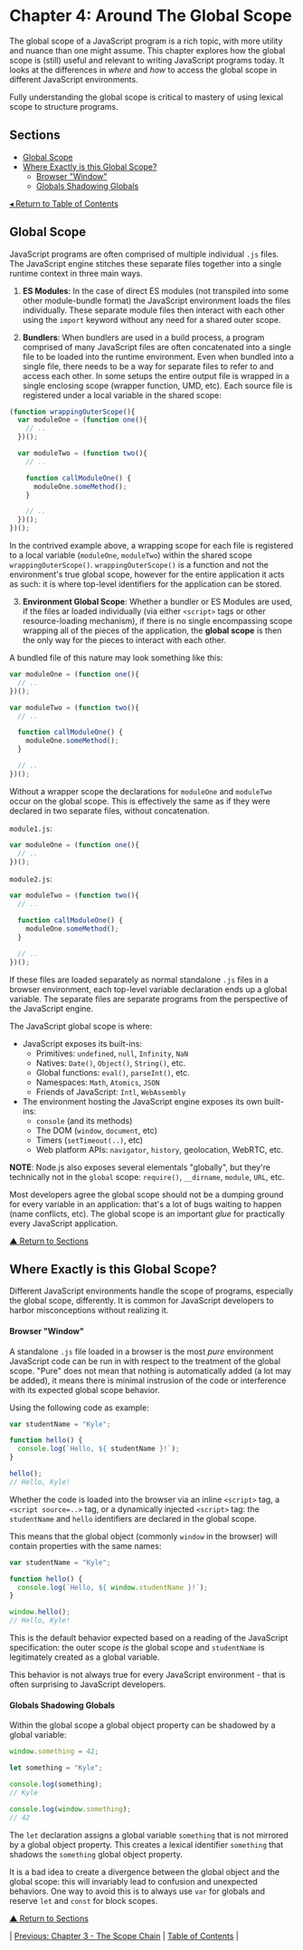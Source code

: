 # Chapter 4: Around The Global Scope
The global scope of a JavaScript program is a rich topic, with more utility and nuance than one might assume. This chapter explores how the global scope is (still) useful and relevant to writing JavaScript programs today. It looks at the differences in _where_ and _how_ to access the global scope in different JavaScript environments.

Fully understanding the global scope is critical to mastery of using lexical scope to structure programs.

## Sections
* [Global Scope](#global-scope)
* [Where Exactly is this Global Scope?](#where-exactly-is-this-global-scope)
  * [Browser "Window"](#browser-window)
  * [Globals Shadowing Globals](#globals-shadowing-globals)

[◂ Return to Table of Contents](../README.md)

## Global Scope
JavaScript programs are often comprised of multiple individual `.js` files. The JavaScript engine stitches these separate files together into a single runtime context in three main ways.

1. **ES Modules**: In the case of direct ES modules (not transpiled into some other module-bundle format) the JavaScript environment loads the files individually. These separate module files then interact with each other using the `import` keyword without any need for a shared outer scope.

2. **Bundlers**: When bundlers are used in a build process, a program comprised of many JavaScript files are often concatenated into a single file to be loaded into the runtime environment. Even when bundled into a single file, there needs to be a way for separate files to refer to and access each other. In some setups the entire output file is wrapped in a single enclosing scope (wrapper function, UMD, etc). Each source file is registered under a local variable in the shared scope:

```javascript
(function wrappingOuterScope(){
  var moduleOne = (function one(){
    // ..
  })();

  var moduleTwo = (function two(){
    // ..

    function callModuleOne() {
      moduleOne.someMethod();
    }

    // ..
  })();
})();
```

In the contrived example above, a wrapping scope for each file is registered to a local variable (`moduleOne`, `moduleTwo`) within the shared scope `wrappingOuterScope()`. `wrappingOuterScope()` is a function and not the environment's true global scope, however for the entire application it acts as such: it is where top-level identifiers for the application can be stored.

3. **Environment Global Scope**: Whether a bundler or ES Modules are used, if the files ar loaded individually (via either `<script>` tags or other resource-loading mechanism), if there is no single encompassing scope wrapping all of the pieces of the application, the **global scope** is then the only way for the pieces to interact with each other.

A bundled file of this nature may look something like this:

```javascript
var moduleOne = (function one(){
  // ..
})();

var moduleTwo = (function two(){
  // ..

  function callModuleOne() {
    moduleOne.someMethod();
  }

  // ..
})();
```

Without a wrapper scope the declarations for `moduleOne` and `moduleTwo` occur on the global scope. This is effectively the same as if they were declared in two separate files, without concatenation.

`module1.js`:

```javascript
var moduleOne = (function one(){
  // ..
})();
```

`module2.js`:

```javascript
var moduleTwo = (function two(){
  // ..

  function callModuleOne() {
    moduleOne.someMethod();
  }

  // ..
})();
```

If these files are loaded separately as normal standalone `.js` files in a browser environment, each top-level variable declaration ends up a global variable. The separate files are separate programs from the perspective of the JavaScript engine.

The JavaScript global scope is where:
* JavaScript exposes its built-ins:
  * Primitives: `undefined`, `null`, `Infinity`, `NaN`
  * Natives: `Date()`, `Object()`, `String()`, etc.
  * Global functions: `eval()`, `parseInt()`, etc.
  * Namespaces: `Math`, `Atomics`, `JSON`
  * Friends of JavaScript: `Intl`, `WebAssembly`
* The environment hosting the JavaScript engine exposes its own built-ins:
  * `console` (and its methods)
  * The DOM (`window`, `document`, etc)
  * Timers (`setTimeout(..)`, etc)
  * Web platform APIs: `navigator`, `history`, geolocation, WebRTC, etc.

**NOTE**: Node.js also exposes several elementals "globally", but they're technically not in the `global` scope: `require()`, `__dirname`, `module`, `URL`, etc.

Most developers agree the global scope should not be a dumping ground for every variable in an application: that's a lot of bugs waiting to happen (name conflicts, etc). The global scope is an important _glue_ for practically every JavaScript application.

[▲ Return to Sections](#sections)

## Where Exactly is this Global Scope?
Different JavaScript environments handle the scope of programs, especially the global scope, differently. It is common for JavaScript developers to harbor misconceptions without realizing it.

#### Browser "Window"
A standalone `.js` file loaded in a browser is the most _pure_ environment JavaScript code can be run in with respect to the treatment of the global scope. "Pure" does not mean that nothing is automatically added (a lot may be added), it means there is minimal instrusion of the code or interference with its expected global scope behavior.

Using the following code as example:

```javascript
var studentName = "Kyle";

function hello() {
  console.log(`Hello, ${ studentName }!`);
}

hello();
// Hello, Kyle!
```

Whether the code is loaded into the browser via an inline `<script>` tag, a `<script source=..>` tag, or a dynamically injected `<script>` tag: the `studentName` and `hello` identifiers are declared in the global scope.

This means that the global object (commonly `window` in the browser) will contain properties with the same names:

```javascript
var studentName = "Kyle";

function hello() {
  console.log(`Hello, ${ window.studentName }!`);
}

window.hello();
// Hello, Kyle!
```

This is the default behavior expected based on a reading of the JavaScript specification: the outer scope _is_ the global scope and `studentName` is legitimately created as a global variable.

This behavior is not always true for every JavaScript environment - that is often surprising to JavaScript developers.

#### Globals Shadowing Globals
Within the global scope a global object property can be shadowed by a global variable:

```javascript
window.something = 42;

let something = "Kyle";

console.log(something);
// Kyle

console.log(window.something);
// 42
```

The `let` declaration assigns a global variable `something` that is not mirrored by a global object property. This creates a lexical identifier `something` that shadows the `something` global object property.

It is a bad idea to create a divergence between the global object and the global scope: this will invariably lead to confusion and unexpected behaviors. One way to avoid this is to always use `var` for globals and reserve `let` and `const` for block scopes.

[▲ Return to Sections](#sections)

| [Previous: Chapter 3 - The Scope Chain](../03/README.md) | [Table of Contents](../README.md#table-of-contents) |
